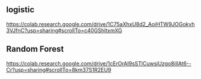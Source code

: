 ## logistic
https://colab.research.google.com/drive/1C75aXhxU8d2_AoiHTW9JOGokyh3VJfnC?usp=sharing#scrollTo=c40GShltxmXG

## Random Forest
https://colab.research.google.com/drive/1cErOrAI9sSTlCuwsjUzgo8illAt6--Cr?usp=sharing#scrollTo=8km37S1R2EU9